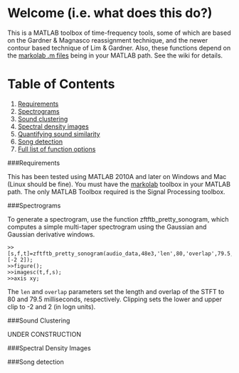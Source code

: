 # Welcome (i.e. what does this do?)

This is a MATLAB toolbox of time-frequency tools, some of which are based on the Gardner & Magnasco reassignment technique, and the newer contour based technique of Lim & Gardner.  Also, these functions depend on the [markolab .m files](https://github.com/jmarkow/markolab) being in your MATLAB path.  See the wiki for details.

# Table of Contents

1. [Requirements](#requirements)
2. [Spectrograms](#spectrograms)
3. [Sound clustering](#sound-clustering)
4. [Spectral density images](#spectral-density-images)
5. [Quantifying sound similarity](#sound-similarity)
6. [Song detection](#song-detection)
6. [Full list of function options](#full-options)

###Requirements

This has been tested using MATLAB 2010A and later on Windows and Mac (Linux should be fine). You must have the [markolab](https://github.com/jmarkow/markolab) toolbox in your MATLAB path. The only MATLAB Toolbox required is the Signal Processing toolbox.

###Spectrograms

To generate a spectrogram, use the function zftftb_pretty_sonogram, which computes a simple multi-taper spectrogram using the Gaussian and Gaussian derivative windows.

```
>>[s,f,t]=zftftb_pretty_sonogram(audio_data,48e3,'len',80,'overlap',79.5,'clipping',[-2 2]);
>>figure();
>>imagesc(t,f,s);
>>axis xy;
```

The `len` and `overlap` parameters set the length and overlap of the STFT to 80 and 79.5 milliseconds, respectively.  Clipping sets the lower and upper clip to -2 and 2 (in logn units).

###Sound Clustering

UNDER CONSTRUCTION

###Spectral Density Images

###Song detection
